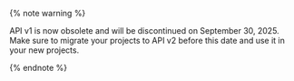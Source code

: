 {% note warning %}

API v1 is now obsolete and will be discontinued on September 30, 2025. Make sure to migrate your projects to API v2 before this date and use it in your new projects.

{% endnote %}